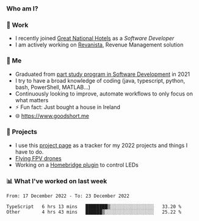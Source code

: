 ### Who am I?

<!--
**goodshort/goodshort** is a ✨ _special_ ✨ repository because its `README.md` (this file) appears on your GitHub profile.
-->
### 💼 Work
- I recently joined [Great National Hotels](https://www.greatnationalhotels.com/) as a _Software Developer_
- I am actively working on [Revanista](https://www.revanista.com/), Revenue Management solution

### 🌱 Me
- Graduated from [part study program in Software Development](https://www.goodshort.me/who-am-i/studies#higher-diploma-in-software-development) in 2021
- I try to have a broad knowledge of coding (java, typescript, python, bash, PowerShell, MATLAB...)
- Continuously looking to improve, automate workflows to only focus on what matters
- ⚡ Fun fact: Just bought a house in Ireland
- 🌐 https://www.goodshort.me

### 🚧 Projects

- I use this [project page](https://github.com/users/goodshort/projects/2) as a tracker for my 2022 projects and things I have to do.
- [Flying FPV drones](https://www.youtube.com/watch?v=PdOF5c4RF18&list=PLhU-As_kQhM6L6iwidza6sSdfxEybA7VZ)
- Working on a [Homebridge plugin](https://github.com/goodshort/homebridge-wled-preset) to control LEDs

### 📊 What I've worked on last week

<!--START_SECTION:waka-->

```text
From: 17 December 2022 - To: 23 December 2022

TypeScript   6 hrs 13 mins   ████████▒░░░░░░░░░░░░░░░░   33.20 %
Other        4 hrs 43 mins   ██████▒░░░░░░░░░░░░░░░░░░   25.22 %
```

<!--END_SECTION:waka-->
